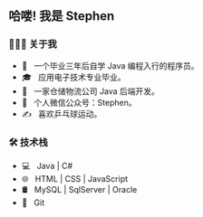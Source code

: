 <h2> 哈喽! 我是 Stephen</h2>

<h3> 👨🏻‍💻 关于我 </h3>

- 🤔 &nbsp; 一个毕业三年后自学 Java 编程入行的程序员。
- 🎓 &nbsp; 应用电子技术专业毕业。
- 💼 &nbsp; 一家仓储物流公司 Java 后端开发。
- 🌱 &nbsp; 个人微信公众号：Stephen。
- ✍️ &nbsp; 喜欢乒乓球运动。

<h3>🛠 技术栈</h3>

- 💻 &nbsp; Java | C#
- 🌐 &nbsp; HTML | CSS | JavaScript  
- 🛢 &nbsp; MySQL | SqlServer | Oracle
- 🔧 &nbsp; Git 

<br/>
